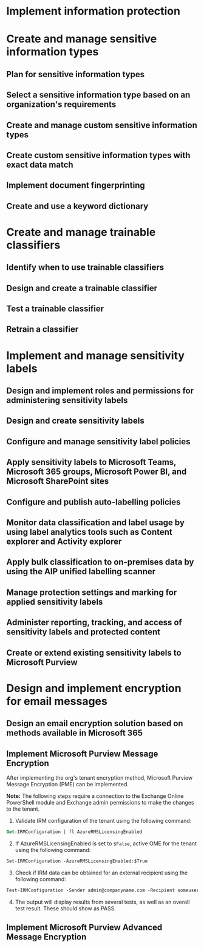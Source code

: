 # Implement information protection



# Create and manage sensitive information types

## Plan for sensitive information types


## Select a sensitive information type based on an organization's requirements


## Create and manage custom sensitive information types


## Create custom sensitive information types with exact data match


## Implement document fingerprinting


## Create and use a keyword dictionary



# Create and manage trainable classifiers

## Identify when to use trainable classifiers


## Design and create a trainable classifier


## Test a trainable classifier


## Retrain a classifier



# Implement and manage sensitivity labels

## Design and implement roles and permissions for administering sensitivity labels


## Design and create sensitivity labels


## Configure and manage sensitivity label policies


## Apply sensitivity labels to Microsoft Teams, Microsoft 365 groups, Microsoft Power BI, and Microsoft SharePoint sites


## Configure and publish auto-labelling policies


## Monitor data classification and label usage by using label analytics tools such as Content explorer and Activity explorer


## Apply bulk classification to on-premises data by using the AIP unified labelling scanner


## Manage protection settings and marking for applied sensitivity labels


## Administer reporting, tracking, and access of sensitivity labels and protected content


## Create or extend existing sensitivity labels to Microsoft Purview



# Design and implement encryption for email messages

## Design an email encryption solution based on methods available in Microsoft 365


## Implement Microsoft Purview Message Encryption

After implementing the org's tenant encryption method, Microsoft Purview Message Encryption (PME) can be implemented.

**Note:** The following steps require a connection to the Exchange Online PowerShell module and Exchange admin permissions to make the changes to the tenant.

1. Validate IRM configuration of the tenant using the following command:

```ps
Get-IRMConfiguration | fl AzureRMSLicensingEnabled
```

2. If AzureRMSLicensingEnabled is set to `$False`, active OME for the tenant using the following command:

```ps
Set-IRMConfiguration -AzureRMSLicensingEnabled:$True
```

3. Check if IRM data can be obtained for an external recipient using the following command:

```ps
Test-IRMConfiguration -Sender admin@companyname.com -Recipient someuser@somecompany.com
```

4. The output will display results from several tests, as well as an overall test result. These should show as PASS.

## Implement Microsoft Purview Advanced Message Encryption

